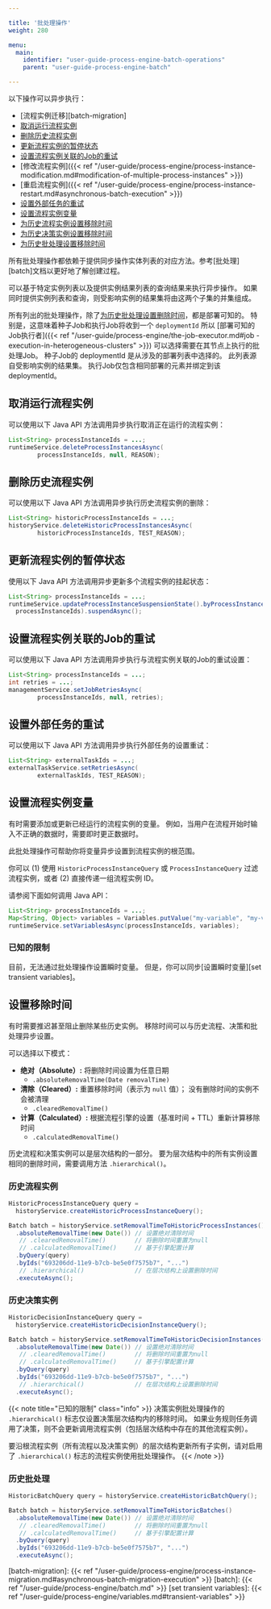 ```yaml
---

title: '批处理操作'
weight: 280

menu:
  main:
    identifier: "user-guide-process-engine-batch-operations"
    parent: "user-guide-process-engine-batch"

---
```


以下操作可以异步执行：

- [流程实例迁移][batch-migration]
- [取消运行流程实例](#取消运行流程实例)
- [删除历史流程实例](#删除历史流程实例)
- [更新流程实例的暂停状态](#更新流程实例的暂停状态)
- [设置流程实例关联的Job的重试](#设置流程实例关联的Job的重试)
- [修改流程实例]({{< ref "/user-guide/process-engine/process-instance-modification.md#modification-of-multiple-process-instances" >}})
- [重启流程实例]({{< ref "/user-guide/process-engine/process-instance-restart.md#asynchronous-batch-execution" >}})
- [设置外部任务的重试](#设置外部任务的重试)
- [设置流程实例变量](#设置流程实例变量)
- [为历史流程实例设置移除时间](#历史流程实例)
- [为历史决策实例设置移除时间](#历史决策实例)
- [为历史批处理设置移除时间](#历史批处理)

所有批处理操作都依赖于提供同步操作实体列表的对应方法。参考[批处理][batch]文档以更好地了解创建过程。

可以基于特定实例列表以及提供实例结果列表的查询结果来执行异步操作。 如果同时提供实例列表和查询，则受影响实例的结果集将由这两个子集的并集组成。

所有列出的批处理操作，除了[为历史批处理设置删除时间](#historic-batches)，都是部署可知的。
特别是，这意味着种子Job和执行Job将收到一个 `deploymentId` 所以 [部署可知的Job执行者]({{< ref "/user-guide/process-engine/the-job-executor.md#job -execution-in-heterogeneous-clusters" >}}) 可以选择需要在其节点上执行的批处理Job。 种子Job的 deploymentId 是从涉及的部署列表中选择的。 此列表源自受影响实例的结果集。 执行Job仅包含相同部署的元素并绑定到该 deploymentId。

## 取消运行流程实例

可以使用以下 Java API 方法调用异步执行取消正在运行的流程实例：

```java
List<String> processInstanceIds = ...;
runtimeService.deleteProcessInstancesAsync(
        processInstanceIds, null, REASON);
```


## 删除历史流程实例

可以使用以下 Java API 方法调用异步执行历史流程实例的删除：

```java
List<String> historicProcessInstanceIds = ...;
historyService.deleteHistoricProcessInstancesAsync(
        historicProcessInstanceIds, TEST_REASON);
```

## 更新流程实例的暂停状态

使用以下 Java API 方法调用异步更新多个流程实例的挂起状态：

```java
List<String> processInstanceIds = ...;
runtimeService.updateProcessInstanceSuspensionState().byProcessInstanceIds(
  processInstanceIds).suspendAsync();
```

## 设置流程实例关联的Job的重试

可以使用以下 Java API 方法调用异步执行与流程实例关联的Job的重试设置：

```java
List<String> processInstanceIds = ...;
int retries = ...;
managementService.setJobRetriesAsync(
        processInstanceIds, null, retries);
```

## 设置外部任务的重试

可以使用以下 Java API 方法调用异步执行外部任务的设置重试：

```java
List<String> externalTaskIds = ...;
externalTaskService.setRetriesAsync(
        externalTaskIds, TEST_REASON);
```

## 设置流程实例变量

有时需要添加或更新已经运行的流程实例的变量。
例如，当用户在流程开始时输入不正确的数据时，需要即时更正数据时。

此批处理操作可帮助你将变量异步设置到流程实例的根范围。

你可以 (1) 使用 `HistoricProcessInstanceQuery` 或 `ProcessInstanceQuery` 过滤流程实例，或者 (2) 直接传递一组流程实例 ID。

请参阅下面如何调用 Java API：

```java
List<String> processInstanceIds = ...;
Map<String, Object> variables = Variables.putValue("my-variable", "my-value");
runtimeService.setVariablesAsync(processInstanceIds, variables);
```

### 已知的限制

目前，无法通过批处理操作设置瞬时变量。 但是，你可以同步[设置瞬时变量][set transient variables]。

## 设置移除时间

有时需要推迟甚至阻止删除某些历史实例。
移除时间可以与历史流程、决策和批处理异步设置。

可以选择以下模式：

* **绝对（Absolute）:** 将删除时间设置为任意日期
  * `.absoluteRemovalTime(Date removalTime)`
* **清除（Cleared）:** 重置移除时间（表示为 `null` 值）； 没有删除时间的实例不会被清理
  * `.clearedRemovalTime()`
* **计算（Calculated）:** 根据流程引擎的设置（基准时间 + TTL）重新计算移除时间
  * `.calculatedRemovalTime()`

历史流程和决策实例可以是层次结构的一部分。 要为层次结构中的所有实例设置相同的删除时间，需要调用方法 `.hierarchical()`。

### 历史流程实例

```java
HistoricProcessInstanceQuery query = 
  historyService.createHistoricProcessInstanceQuery();

Batch batch = historyService.setRemovalTimeToHistoricProcessInstances()
  .absoluteRemovalTime(new Date()) // 设置绝对清除时间
   // .clearedRemovalTime()        // 将删除时间重置为null
   // .calculatedRemovalTime()     // 基于引擎配置计算
  .byQuery(query)
  .byIds("693206dd-11e9-b7cb-be5e0f7575b7", "...")
   // .hierarchical()              // 在层次结构上设置删除时间
  .executeAsync();
```

### 历史决策实例

```java
HistoricDecisionInstanceQuery query = 
  historyService.createHistoricDecisionInstanceQuery();

Batch batch = historyService.setRemovalTimeToHistoricDecisionInstances()
  .absoluteRemovalTime(new Date()) // 设置绝对清除时间
   // .clearedRemovalTime()        // 将删除时间重置为null
   // .calculatedRemovalTime()     // 基于引擎配置计算
  .byQuery(query)
  .byIds("693206dd-11e9-b7cb-be5e0f7575b7", "...")
   // .hierarchical()              // 在层次结构上设置删除时间
  .executeAsync();
```

{{< note title="已知的限制" class="info" >}}
决策实例批处理操作的 `.hierarchical()` 标志仅设置决策层次结构内的移除时间。 如果业务规则任务调用了决策，则不会更新调用流程实例（包括层次结构中存在的其他流程实例）。

要沿根流程实例（所有流程以及决策实例）的层次结构更新所有子实例，请对启用了 `.hierarchical()` 标志的流程实例使用批处理操作。
{{< /note >}}

### 历史批处理

```java
HistoricBatchQuery query = historyService.createHistoricBatchQuery();

Batch batch = historyService.setRemovalTimeToHistoricBatches()
  .absoluteRemovalTime(new Date()) // 设置绝对清除时间
   // .clearedRemovalTime()        // 将删除时间重置为null
   // .calculatedRemovalTime()     // 基于引擎配置计算
  .byQuery(query)
  .byIds("693206dd-11e9-b7cb-be5e0f7575b7", "...")
  .executeAsync();
```

[batch-migration]: {{< ref "/user-guide/process-engine/process-instance-migration.md#asynchronous-batch-migration-execution" >}}
[batch]: {{< ref "/user-guide/process-engine/batch.md" >}}
[set transient variables]: {{< ref "/user-guide/process-engine/variables.md#transient-variables" >}}
